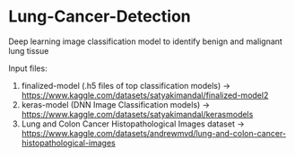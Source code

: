 # Lung-Cancer-Detection
Deep learning image classification model to identify benign and malignant lung tissue

Input files:

1. finalized-model (.h5 files of top classification models) -> https://www.kaggle.com/datasets/satyakimandal/finalized-model2
2. keras-model (DNN Image Classification models) -> https://www.kaggle.com/datasets/satyakimandal/kerasmodels
3. Lung and Colon Cancer Histopathological Images dataset -> https://www.kaggle.com/datasets/andrewmvd/lung-and-colon-cancer-histopathological-images

